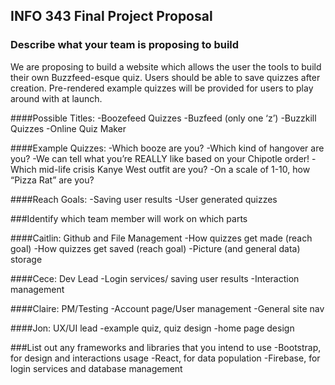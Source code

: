 ## INFO 343 Final Project Proposal

### Describe what your team is proposing to build

We are proposing to build a website which allows the user the tools to build their own Buzzfeed-esque quiz. Users should be able to save quizzes after creation. Pre-rendered example quizzes will be provided for users to play around with at launch.

####Possible Titles:
-Boozefeed Quizzes
-Buzfeed (only one ‘z’)
-Buzzkill Quizzes
-Online Quiz Maker 


####Example Quizzes:
-Which booze are you?
-Which kind of hangover are you?
-We can tell what you’re REALLY like based on your Chipotle order!
-Which mid-life crisis Kanye West outfit are you?
-On a scale of 1-10, how “Pizza Rat” are you?


####Reach Goals:
-Saving user results
-User generated quizzes


###Identify which team member will work on which parts

####Caitlin: Github and File Management
-How quizzes get made (reach goal)
-How quizzes get saved (reach goal)
-Picture (and general data) storage

####Cece: Dev Lead
-Login services/ saving user results
-Interaction management

####Claire: PM/Testing
-Account page/User management
-General site nav

####Jon: UX/UI lead
-example quiz, quiz design
-home page design


###List out any frameworks and libraries that you intend to use
-Bootstrap, for design and interactions usage
-React, for data population 
-Firebase, for login services and database management
